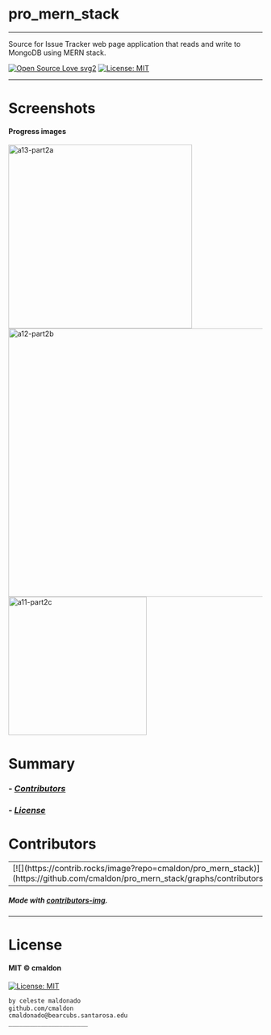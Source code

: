 # pro_mern_stack
----
Source for Issue Tracker web page application that reads and write to MongoDB using MERN stack.

[![Open Source Love svg2](https://badges.frapsoft.com/os/v2/open-source.svg?v=103)](https://github.com/ellerbrock/open-source-badges/)
[![License: MIT](https://img.shields.io/badge/License-MIT-yellow.svg)](https://opensource.org/licenses/MIT)
<!-- <img src="assets/NNNNNNNNNNNNN" width="400"> -->
<!-- <h2 align="center">____________________</h2> -->

<!-- <h4 align="center">________________________</h4> -->

-----------------
# Screenshots
#### Progress images

<img width="364" alt="a13-part2a" src="https://user-images.githubusercontent.com/69225402/117089880-a5a17700-ad0b-11eb-89f3-04149082adc8.png">

<img width="532" alt="a12-part2b" src="https://user-images.githubusercontent.com/69225402/117089912-b3ef9300-ad0b-11eb-8f72-e5a49c4d51f1.png">

<img width="274" alt="a11-part2c" src="https://user-images.githubusercontent.com/69225402/117089926-be119180-ad0b-11eb-9c1f-38fe074d7210.png">


# Summary
### -  *[Contributors](#Contributors)*
### -  *[License](#License)*


# Contributors
<table class="example1">
<tr>
<td>[![](https://contrib.rocks/image?repo=cmaldon/pro_mern_stack)](https://github.com/cmaldon/pro_mern_stack/graphs/contributors)</td>
  <td>github.com/cmaldon<br>
cmaldonado@bearcubs.santarosa.edu</td>
</tr>
</table>


##### Made with [contributors-img](https://contrib.rocks).

-----------------
# License
#### MIT © cmaldon
[![License: MIT](https://img.shields.io/badge/License-MIT-yellow.svg)](https://opensource.org/licenses/MIT)
```bash
by celeste maldonado
github.com/cmaldon
cmaldonado@bearcubs.santarosa.edu
______________________
``` 

